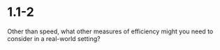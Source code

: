 # 1.1-2
Other than speed, what other measures of efficiency might you need to consider in a real-world setting?
